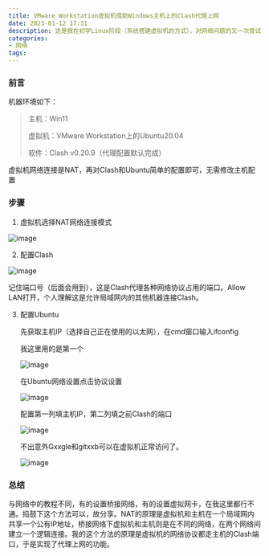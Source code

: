 ```yaml
---
title: VMware Workstation虚拟机借助Windows主机上的Clash代理上网
date: 2023-01-12 17:31
description: 这是我在初学Linux阶段（系统搭建虚拟机的方式），对网络问题的又一次尝试突破，网络永远是一道坎
categories:
- 网络
tags:
---
```


### 前言

机器环境如下：

> 主机：Win11
>
> 虚拟机：VMware Workstation上的Ubuntu20.04
>
> 软件：Clash v0.20.9（代理配置默认完成）

虚拟机网络连接是NAT，再对Clash和Ubuntu简单的配置即可，无需修改主机配置

### 步骤

1. 虚拟机选择NAT网络连接模式

![image](https://img2023.cnblogs.com/blog/2717155/202301/2717155-20230112172824703-1457572184.png)


2. 配置Clash

![image](https://img2023.cnblogs.com/blog/2717155/202301/2717155-20230112172841981-1721671338.png)


   记住端口号（后面会用到），这是Clash代理各种网络协议占用的端口。Allow LAN打开，个人理解这是允许局域网内的其他机器连接Clash。

3. 配置Ubuntu

   先获取主机IP（选择自己正在使用的以太网），在cmd窗口输入ifconfig

   我这里用的是第一个

   ![image](https://img2023.cnblogs.com/blog/2717155/202301/2717155-20230112172854214-2126672083.png)


   在Ubuntu网络设置点击协议设置

   ![image](https://img2023.cnblogs.com/blog/2717155/202301/2717155-20230112172901602-66648079.png)


   配置第一列填主机IP，第二列填之前Clash的端口

   ![image](https://img2023.cnblogs.com/blog/2717155/202301/2717155-20230112172916077-1009725956.png)


   不出意外Gxxgle和gitxxb可以在虚拟机正常访问了。

   ![image](https://img2023.cnblogs.com/blog/2717155/202301/2717155-20230112172922356-1770636923.png)


### 总结

与网络中的教程不同，有的设置桥接网络，有的设置虚拟网卡，在我这里都行不通。捣鼓下这个方法可以，故分享。NAT的原理是虚拟机和主机在一个局域网内共享一个公有IP地址，桥接网络下虚拟机和主机则是在不同的网络，在两个网络间建立一个逻辑连接。我的这个方法的原理是虚拟机的网络协议都走主机的Clash端口，于是实现了代理上网的功能。
